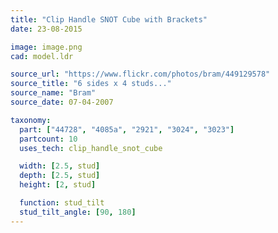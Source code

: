 ```yaml
---
title: "Clip Handle SNOT Cube with Brackets"
date: 23-08-2015

image: image.png
cad: model.ldr

source_url: "https://www.flickr.com/photos/bram/449129578"
source_title: "6 sides x 4 studs..."
source_name: "Bram"
source_date: 07-04-2007

taxonomy:
  part: ["44728", "4085a", "2921", "3024", "3023"]
  partcount: 10
  uses_tech: clip_handle_snot_cube

  width: [2.5, stud]
  depth: [2.5, stud]
  height: [2, stud]

  function: stud_tilt
  stud_tilt_angle: [90, 180]
---
```

